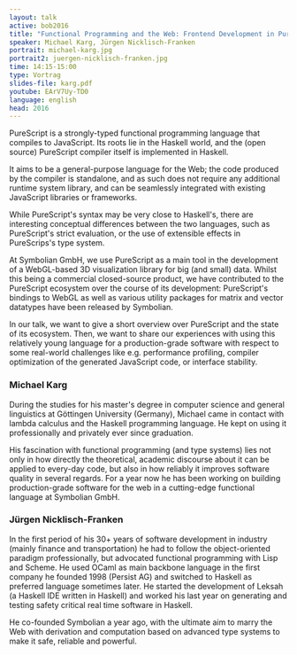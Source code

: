 ```yaml
---
layout: talk
active: bob2016
title: "Functional Programming and the Web: Frontend Development in PureScript"
speaker: Michael Karg, Jürgen Nicklisch-Franken
portrait: michael-karg.jpg
portrait2: juergen-nicklisch-franken.jpg
time: 14:15-15:00
type: Vortrag
slides-file: karg.pdf
youtube: EArV7Uy-TD0
language: english
head: 2016
---
```


PureScript is a strongly-typed functional programming language that
compiles to JavaScript. Its roots lie in the Haskell world, and the
(open source) PureScript compiler itself is implemented in Haskell.

It aims to be a general-purpose language for the Web; the code
produced by the compiler is standalone, and as such does not require
any additional runtime system library, and can be seamlessly
integrated with existing JavaScript libraries or frameworks.

While PureScript's syntax may be very close to Haskell's, there are
interesting conceptual differences between the two languages, such as
PureScript's strict evaluation, or the use of extensible effects in
PureScrips's type system.

At Symbolian GmbH, we use PureScript as a main tool in the development
of a WebGL-based 3D visualization library for big (and small)
data. Whilst this being a commercial closed-source product, we have
contributed to the PureScript ecosystem over the course of its
development: PureScript's bindings to WebGL as well as various utility
packages for matrix and vector datatypes have been released by
Symbolian.

In our talk, we want to give a short overview over PureScript and the
state of its ecosystem. Then, we want to share our experiences with
using this relatively young language for a production-grade software
with respect to some real-world challenges like e.g. performance
profiling, compiler optimization of the generated JavaScript code, or
interface stability.

### Michael Karg

During the studies for his master's degree in computer science and
general linguistics at Göttingen University (Germany), Michael came in
contact with lambda calculus and the Haskell programming
language. He kept on using it professionally and privately ever
since graduation.

His fascination with functional programming (and type systems) lies not
only in how directly the theoretical, academic discourse about it can
be applied to every-day code, but also in how reliably it improves
software quality in several regards. For a year now he has been working
on building production-grade software for the web in a cutting-edge
functional language at Symbolian GmbH.

### Jürgen Nicklisch-Franken

In the first period of his 30+ years of software development in industry
(mainly finance and transportation) he had to follow the object-oriented
paradigm professionally, but advocated functional programming with Lisp and
Scheme. He used OCaml as main backbone language in the first company he
founded 1998 (Persist AG) and switched to Haskell as preferred language
sometimes later. He started the development of Leksah (a Haskell IDE
written in Haskell) and worked his last year on generating and testing
safety critical real time software in Haskell.

He co-founded Symbolian a year ago, with the ultimate aim to marry the Web
with derivation and computation based on advanced type systems to make it
safe, reliable and powerful.
